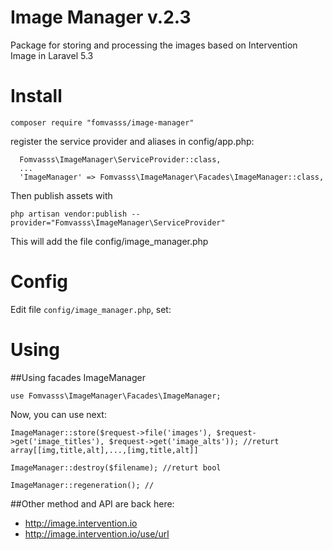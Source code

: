 # Image Manager v.2.3
Package for storing and processing the images based on Intervention Image in Laravel 5.3

# Install
```
composer require "fomvasss/image-manager"
```
register the service provider and aliases in config/app.php:
```
  Fomvasss\ImageManager\ServiceProvider::class,
  ...
  'ImageManager' => Fomvasss\ImageManager\Facades\ImageManager::class,
```
Then publish assets with 
```
php artisan vendor:publish --provider="Fomvasss\ImageManager\ServiceProvider"
```
This will add the file config/image_manager.php
# Config  
Edit file `config/image_manager.php`, set:
  
# Using
##Using facades ImageManager
```
use Fomvasss\ImageManager\Facades\ImageManager;
```
Now, you can use next: 
```
ImageManager::store($request->file('images'), $request->get('image_titles'), $request->get('image_alts')); //returt array[[img,title,alt],...,[img,title,alt]]
```
```
ImageManager::destroy($filename); //returt bool

```
```
ImageManager::regeneration(); //
```


##Other method and API are back here:
- http://image.intervention.io
- http://image.intervention.io/use/url

